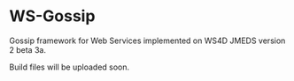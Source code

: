 WS-Gossip
=========

Gossip framework for Web Services implemented on WS4D JMEDS version 2 beta 3a.

Build files will be uploaded soon.